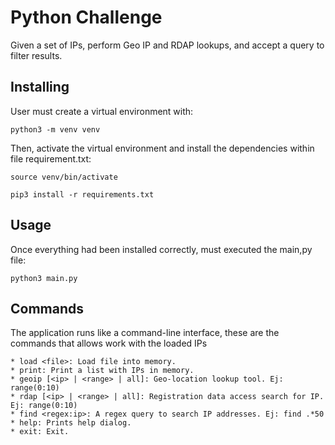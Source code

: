 # Python Challenge
Given a set of IPs, perform Geo IP and RDAP lookups, and accept a query to filter results. 

## Installing
User must create a virtual environment with:
```
python3 -m venv venv
```

Then, activate the virtual environment and install the dependencies within file requirement.txt:
```
source venv/bin/activate
```
```
pip3 install -r requirements.txt
```

## Usage
Once everything had been installed correctly, must executed the main,py file:
```
python3 main.py
``` 

## Commands
The application runs like a command-line interface, these are the commands that allows work with the loaded IPs 

    * load <file>: Load file into memory.
    * print: Print a list with IPs in memory.
    * geoip [<ip> | <range> | all]: Geo-location lookup tool. Ej: range(0:10)
    * rdap [<ip> | <range> | all]: Registration data access search for IP. Ej: range(0:10)
    * find <regex:ip>: A regex query to search IP addresses. Ej: find .*50
    * help: Prints help dialog.
    * exit: Exit.
